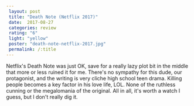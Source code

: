 ```yaml
---
 layout: post
 title: "Death Note (Netflix 2017)"
 date:  2017-08-27
 categories: review
 rating: "6"
 light: "yellow"
 poster: "death-note-netflix-2017.jpg"
 permalink: /:title
---
```



Netflix's Death Note was just OK, save for a really lazy plot bit in the middle that more or less ruined it for me. There's no sympathy for this dude, our protagonist, and the writing is very cliche high school teen drama. Killing people becomes a key factor in his love life, LOL. None of the ruthless cunning or the megalomania of the original. All in all, it's worth a watch I guess, but I don't really dig it.